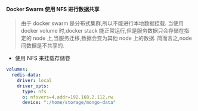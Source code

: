 #### Docker Swarm 使用 NFS 进行数据共享

> 由于 docker swarm 是分布式集群,所以不能进行本地数据挂载.
> 当使用 docker volume 时,docker stack 能正常运行,但是服务数据只会存储在指定的 node 上,当服务迁移,数据会变为其他 node 上的数据.
> 简而言之,node 间数据是不共享的.

- 使用 NFS 来挂载存储卷

```yml
volumes:
  redis-data:
    driver: local
    driver_opts:
      type: nfs
      o: nfsvers=4,addr=192.168.2.112,rw
      device: ":/home/storage/mongo-data"
```

